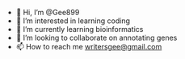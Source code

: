 - 👋 Hi, I’m @Gee899
- 👀 I’m interested in learning coding
- 🌱 I’m currently learning bioinformatics
- 💞️ I’m looking to collaborate on annotating genes
- 📫 How to reach me writersgee@gmail.com

<!---
Gee899/Gee899 is a ✨ special ✨ repository because its `README.md` (this file) appears on your GitHub profile.
You can click the Preview link to take a look at your changes.
--->
